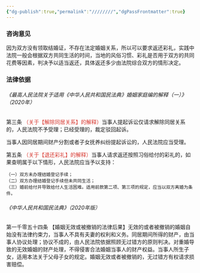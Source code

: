 ```yaml
---
{"dg-publish":true,"permalink":"////////","dgPassFrontmatter":true}
---
```


### 咨询意见

因为双方没有领取结婚证，不存在法定婚姻关系，所以可以要求返还彩礼，实践中法院一般会根据双方共同生活的时间，当地的风俗习惯、彩礼是否用于双方的共同花费等因素，判决予以适当返还，具体返还多少由法院综合双方的情形决定。

### 法律依据

###### 《最高人民法院关于适用《中华人民共和国民法典》婚姻家庭编的解释（一）》（2020年）

第三条<font color="#d83931"> （关于【解除同居关系】的解释）</font>当事人提起诉讼仅请求解除同居关系的，人民法院不予受理；已经受理的，裁定驳回起诉。

当事人因同居期间财产分割或者子女抚养纠纷提起诉讼的，人民法院应当受理。

第五条 <font color="#d83931">（关于【退还彩礼】的解释）</font>当事人请求返还按照习俗给付的彩礼的，如果查明属于以下情形，人民法院应当予以支持：

	（一）双方未办理结婚登记手续；
	（二）双方办理结婚登记手续但未共同生活；
	（三）婚前给付并导致给付人生活困难。适用前款第二项、第三项的规定，应当以双方离婚为条件。

###### 《中华人民共和国民法典》（2020年版）

第一千零五十四条 【婚姻无效或被撤销的法律后果】无效的或者被撤销的婚姻自始没有法律约束力，当事人不具有夫妻的权利和义务。同居期间所得的财产，由当事人协议处理；协议不成的，由人民法院依据照顾无过错方的原则判决。对重婚导致的无效婚姻的财产处理，不得侵害合法婚姻当事人的财产权益。当事人所生子女，适用本法关于父母子女的规定。婚姻无效或者被撤销的，无过错方有权请求损害赔偿。